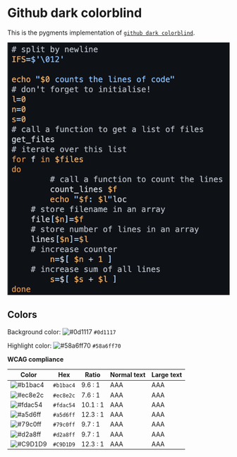 # Github dark colorblind

This is the pygments implementation of [`github dark colorblind`](https://github.com/primer/github-vscode-theme).

![Screenshot of the dark accessibility theme in a bash script](./images/github-dark-colorblind.png)

## Colors

Background color: ![#0d1117](https://via.placeholder.com/20/0d1117/0d1117.png) `#0d1117`

Highlight color: ![#58a6ff70](https://via.placeholder.com/20/58a6ff70/58a6ff70.png) `#58a6ff70`

**WCAG compliance**

| Color                                                        | Hex       | Ratio    | Normal text | Large text |
| ------------------------------------------------------------ | --------- | -------- | ----------- | ---------- |
| ![#b1bac4](https://via.placeholder.com/20/b1bac4/b1bac4.png) | `#b1bac4` | 9.6 : 1  | AAA         | AAA        |
| ![#ec8e2c](https://via.placeholder.com/20/ec8e2c/ec8e2c.png) | `#ec8e2c` | 7.6 : 1  | AAA         | AAA        |
| ![#fdac54](https://via.placeholder.com/20/fdac54/fdac54.png) | `#fdac54` | 10.1 : 1 | AAA         | AAA        |
| ![#a5d6ff](https://via.placeholder.com/20/a5d6ff/a5d6ff.png) | `#a5d6ff` | 12.3 : 1 | AAA         | AAA        |
| ![#79c0ff](https://via.placeholder.com/20/79c0ff/79c0ff.png) | `#79c0ff` | 9.7 : 1  | AAA         | AAA        |
| ![#d2a8ff](https://via.placeholder.com/20/d2a8ff/d2a8ff.png) | `#d2a8ff` | 9.7 : 1  | AAA         | AAA        |
| ![#C9D1D9](https://via.placeholder.com/20/C9D1D9/C9D1D9.png) | `#C9D1D9` | 12.3 : 1 | AAA         | AAA        |
